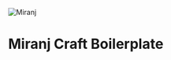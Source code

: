 ![Miranj](https://cdn.miranj.in/mc3/img/apple-touch-icon-precomposed.png)

# Miranj Craft Boilerplate